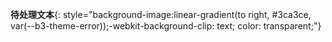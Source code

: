 **待处理文本**{: style="background-image:linear-gradient(to right, #3ca3ce, var(--b3-theme-error));-webkit-background-clip: text; color: transparent;"}
